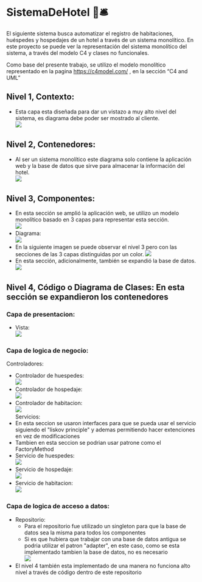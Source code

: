 # SistemaDeHotel 🛌🛎
El siguiente sistema busca automatizar el registro de habitaciones, huéspedes y hospedajes de un hotel a través de un sistema monolítico. En este proyecto se puede ver la representación del sistema monolítico del sistema, a través del modelo C4 y clases no funcionales.

Como base del presente trabajo, se utilizo el modelo monolítico representado en la pagina https://c4model.com/ , en la sección “C4 and UML”

## Nivel 1, Contexto: 
* Esta capa esta diseñada para dar un vistazo a muy alto nivel del sistema, es diagrama debe poder ser mostrado al cliente. 
<br><img src="https://github.com/DussanFreire/SistemaDeHotel/blob/main/Modelo%20c4/Nivel%201.jpg" /><br>
## Nivel 2, Contenedores: 
* Al ser un sistema monolítico este diagrama solo contiene la aplicación web y la base de datos que sirve para almacenar la información del hotel. 
<br><img src="https://github.com/DussanFreire/SistemaDeHotel/blob/main/Modelo%20c4/Nivel-2.jpg" /> <br>
## Nivel 3, Componentes: 
* En esta sección se amplió la aplicación web, se utilizo un modelo monolítico basado en 3 capas para representar esta sección. 
<br><img src="https://github.com/DussanFreire/SistemaDeHotel/blob/main/Modelo%20c4/modelo%203%20capas.jpg" /> <br>
* Diagrama:
<br> <img src="https://github.com/DussanFreire/SistemaDeHotel/blob/main/Modelo%20c4/Nivel%203.jpg" /> <br>
* En la siguiente imagen se puede observar el nivel 3 pero con las secciones de las 3 capas distinguidas por un color. <img src="https://github.com/DussanFreire/SistemaDeHotel/blob/main/Modelo%20c4/detalle-Nivel%203.jpg" /> <br>
* En esta sección, adicionalmente, también se expandió la base de datos. 
<br><img src="https://github.com/DussanFreire/SistemaDeHotel/blob/main/Modelo%20c4/Modelo%20ER.jpg" /> <br>
## Nivel 4, Código o Diagrama de Clases: En esta sección se expandieron los contenedores 
### Capa de presentacion:
* Vista:
<br><img src="https://github.com/DussanFreire/SistemaDeHotel/blob/main/Modelo%20c4/Page-12.jpg" /> <br>
### Capa de logica de negocio:
Controladores:
* Controlador de huespedes: 
<br><img src="https://github.com/DussanFreire/SistemaDeHotel/blob/main/Modelo%20c4/Page-4.jpg" /> <br>
* Controlador de hospedaje: 
<br><img src="https://github.com/DussanFreire/SistemaDeHotel/blob/main/Modelo%20c4/page-6.jpg" /> <br>
* Controlador de habitacion:
<br><img src="https://github.com/DussanFreire/SistemaDeHotel/blob/main/Modelo%20c4/Page-5.jpg" /> <br>
Servicios:
 * En esta seccion se usaron interfaces para que se pueda usar el servicio siguiendo el "liskov principle" y ademas permitiendo hacer extenciones en vez de modificaciones 
 * Tambien en esta seccion se podrian usar patrone como el FactoryMethod
* Servicio de huespedes:
<br><img src="https://github.com/DussanFreire/SistemaDeHotel/blob/main/Modelo%20c4/Page-10.jpg" /> <br>
* Servicio de hospedaje:
<br><img src="https://github.com/DussanFreire/SistemaDeHotel/blob/main/Modelo%20c4/Page-9.jpg" /> <br>
* Servicio de habitacion:
<br><img src="https://github.com/DussanFreire/SistemaDeHotel/blob/main/Modelo%20c4/Page-10.jpg" /> <br>
### Capa de logica de acceso a datos:
* Repositorio:
  * Para el repositorio fue utilizado un singleton para que la base de datos sea la misma para todos los componentes  
  * Si es que hubiera que trabajar con una base de datos antigua se podria utilizar el patron "adapter", en este caso, como se esta implementado tambien la base de datos, no es necesario
<br><img src="https://github.com/DussanFreire/SistemaDeHotel/blob/main/Modelo%20c4/page-7.jpg" /> <br>
* El nivel 4 también esta implementado de una manera no funciona alto nivel a través de código dentro de este repositorio 
